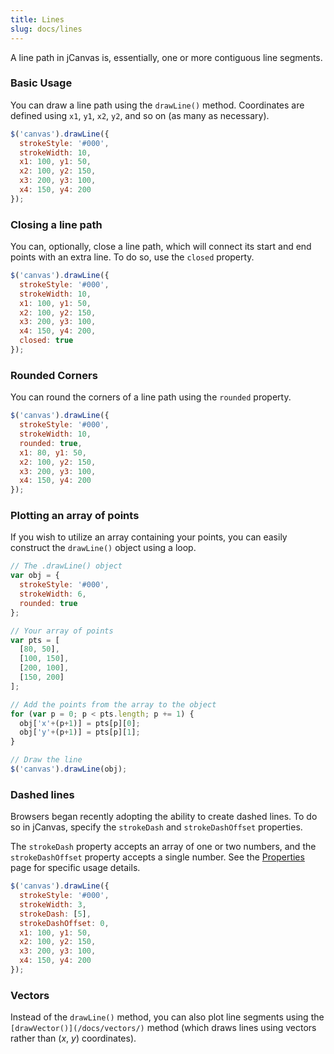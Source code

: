 ```yaml
---
title: Lines
slug: docs/lines
---
```


A line path in jCanvas is, essentially, one or more contiguous line segments.

### Basic Usage

You can draw a line path using the `drawLine()` method. Coordinates are defined using `x1`, `y1`, `x2`, `y2`, and so on (as many as necessary).

```js
$('canvas').drawLine({
  strokeStyle: '#000',
  strokeWidth: 10,
  x1: 100, y1: 50,
  x2: 100, y2: 150,
  x3: 200, y3: 100,
  x4: 150, y4: 200
});
```

### Closing a line path

You can, optionally, close a line path, which will connect its start and end points with an extra line. To do so, use the `closed` property.

```js
$('canvas').drawLine({
  strokeStyle: '#000',
  strokeWidth: 10,
  x1: 100, y1: 50,
  x2: 100, y2: 150,
  x3: 200, y3: 100,
  x4: 150, y4: 200,
  closed: true
});
```

### Rounded Corners

You can round the corners of a line path using the `rounded` property.

```js
$('canvas').drawLine({
  strokeStyle: '#000',
  strokeWidth: 10,
  rounded: true,
  x1: 80, y1: 50,
  x2: 100, y2: 150,
  x3: 200, y3: 100,
  x4: 150, y4: 200
});
```

### Plotting an array of points

If you wish to utilize an array containing your points, you can easily construct the `drawLine()` object using a loop.

```js
// The .drawLine() object
var obj = {
  strokeStyle: '#000',
  strokeWidth: 6,
  rounded: true
};

// Your array of points
var pts = [
  [80, 50],
  [100, 150],
  [200, 100],
  [150, 200]
];

// Add the points from the array to the object
for (var p = 0; p < pts.length; p += 1) {
  obj['x'+(p+1)] = pts[p][0];
  obj['y'+(p+1)] = pts[p][1];
}

// Draw the line
$('canvas').drawLine(obj);
```

### Dashed lines

Browsers began recently adopting the ability to create dashed lines. To do so in jCanvas, specify the `strokeDash` and `strokeDashOffset` properties.

The `strokeDash` property accepts an array of one or two numbers, and the `strokeDashOffset` property accepts a single number. See the [Properties](/docs/properties/) page for specific usage details.

```js
$('canvas').drawLine({
  strokeStyle: '#000',
  strokeWidth: 3,
  strokeDash: [5],
  strokeDashOffset: 0,
  x1: 100, y1: 50,
  x2: 100, y2: 150,
  x3: 200, y3: 100,
  x4: 150, y4: 200
});
```

### Vectors

Instead of the `drawLine()` method, you can also plot line segments using the `[drawVector()](/docs/vectors/)` method (which draws lines using vectors rather than (*x*, *y*) coordinates).
